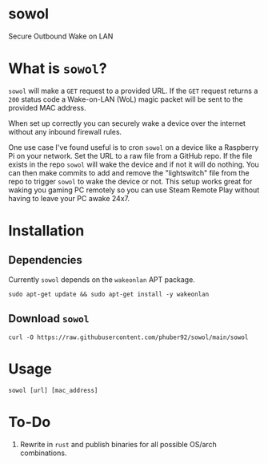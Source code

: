 # sowol

Secure Outbound Wake on LAN

# What is `sowol`?

`sowol` will make a `GET` request to a provided URL. If the `GET` request returns a `200` status code a Wake-on-LAN (WoL) magic packet will be sent to the provided MAC address.

When set up correctly you can securely wake a device over the internet without any inbound firewall rules.

One use case I've found useful is to cron `sowol` on a device like a Raspberry Pi on your network. Set the URL to a raw file from a GitHub repo. If the file exists in the repo `sowol` will wake the device and if not it will do nothing. You can then make commits to add and remove the "lightswitch" file from the repo to trigger `sowol` to wake the device or not. This setup works great for waking you gaming PC remotely so you can use Steam Remote Play without having to leave your PC awake 24x7.

# Installation

## Dependencies

Currently `sowol` depends on the `wakeonlan` APT package.

```
sudo apt-get update && sudo apt-get install -y wakeonlan
```

## Download `sowol`

```
curl -O https://raw.githubusercontent.com/phuber92/sowol/main/sowol
```

# Usage

```
sowol [url] [mac_address]
```

# To-Do

1. Rewrite in `rust` and publish binaries for all possible OS/arch combinations.
